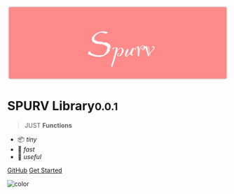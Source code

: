 <!--
 * @Date: 2020-06-21 11:17:57
 * @LastEditors: Conghao Cai🔧
 * @LastEditTime: 2020-06-21 11:48:14
 * @FilePath: /spurv/ifoo/docs/_coverpage.md
--> 
![logo](_media/logo.png)

# SPURV Library<small>0.0.1</small>

> JUST **Functions**

- 📦 *tiny*
- 🚀 *fast*
- 🔧 *useful*

[GitHub](https://github.com/Freeyayo/ifoo)
[Get Started](#docsify)

![color](#ffffff)